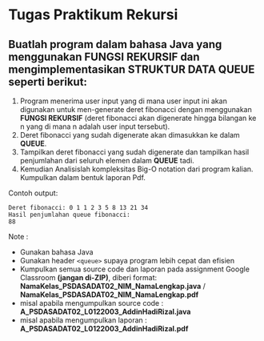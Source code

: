 # Tugas Praktikum Rekursi

## Buatlah program dalam bahasa Java yang menggunakan FUNGSI REKURSIF dan mengimplementasikan STRUKTUR DATA QUEUE seperti berikut:

1. Program menerima user input yang di mana user input ini akan digunakan untuk men-generate deret fibonacci dengan menggunakan **FUNGSI REKURSIF**
   (deret fibonacci akan digenerate hingga bilangan ke n yang di mana n adalah user input tersebut).
2. Deret fibonacci yang sudah digenerate akan dimasukkan ke dalam **QUEUE**.
3. Tampilkan deret fibonacci yang sudah digenerate dan tampilkan hasil penjumlahan dari seluruh elemen dalam **QUEUE** tadi.
4. Kemudian Analisislah kompleksitas Big-O notation dari program kalian. Kumpulkan dalam bentuk laporan Pdf.

Contoh output:
```
Deret fibonacci: 0 1 1 2 3 5 8 13 21 34
Hasil penjumlahan queue fibonacci: 
88
```

Note :
- Gunakan bahasa Java
- Gunakan header `<queue>` supaya program lebih cepat dan efisien
- Kumpulkan semua source code dan laporan pada assignment Google Classroom **(jangan di-ZIP)**, diberi format: **NamaKelas_PSDASADAT02_NIM_NamaLengkap.java** / **NamaKelas_PSDASADAT02_NIM_NamaLengkap.pdf**
- misal apabila mengumpulkan source code : **A_PSDASADAT02_L0122003_AddinHadiRizal.java**
- misal apabila mengumpulkan laporan : **A_PSDASADAT02_L0122003_AddinHadiRizal.pdf**
